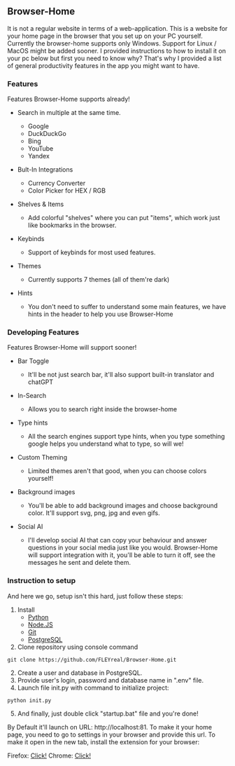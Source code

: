## Browser-Home
It is not a regular website in terms of a web-application. This is a website 
for your home page in the browser that you set up on your PC yourself.
Currently the browser-home supports only Windows. Support for Linux / MacOS
might be added sooner. I provided instructions to how to install it on your
pc below but first you need to know why? That's why I provided a list of
general productivity features in the app you might want to have.

### Features
Features Browser-Home supports already!

- Search in multiple at the same time.
    - Google
    - DuckDuckGo
    - Bing
    - YouTube
    - Yandex

- Bult-In Integrations
    - Currency Converter
    - Color Picker for HEX / RGB

- Shelves & Items
    - Add colorful "shelves" where you can put "items", 
    which work just like bookmarks in the browser.

- Keybinds
    - Support of keybinds for most used features.

- Themes
    - Currently supports 7 themes (all of them're dark)

- Hints
    - You don't need to suffer to understand some main features, 
    we have hints in the header to help you use Browser-Home

### Developing Features
Features Browser-Home will support sooner!

- Bar Toggle
    - It'll be not just search bar, it'll also support built-in
    translator and chatGPT

- In-Search
    - Allows you to search right inside the browser-home

- Type hints
    - All the search engines support type hints, when you type something
    google helps you understand what to type, so will we!

- Custom Theming
    - Limited themes aren't that good, when you can choose colors yourself!

- Background images
    - You'll be able to add background images and choose background color.
    It'll support svg, png, jpg and even gifs.

- Social AI
    - I'll develop social AI that can copy your behaviour and answer questions
    in your social media just like you would. Browser-Home will support integration
    with it, you'll be able to turn it off, see the messages he sent and delete them.

### Instruction to setup
And here we go, setup isn't this hard, just follow these steps:

1. Install 
    - <a href="https://www.python.org/downloads/">Python</a>
    - <a href="https://nodejs.org/en/download/current">Node.JS</a>
    - <a href="https://git-scm.com/downloads">Git</a>
    - <a href="https://www.postgresql.org/download/">PostgreSQL</a>
2. Clone repository using console command
```
git clone https://github.com/FLEYreal/Browser-Home.git
```
2. Create a user and database in PostgreSQL.
3. Provide user's login, password and database name in ".env" file.
4. Launch file init.py with command to initialize project:
```
python init.py
```
5. And finally, just double click "startup.bat" file and you're done!

By Default it'll launch on URL: http://localhost:81. To make it your
home page, you need to go to settings in your browser and provide this url.
To make it open in the new tab, install the extension for your browser:

Firefox: <a href="https://addons.mozilla.org/en-US/firefox/addon/new-tab-override/">Click!</a>
Chrome: <a href="https://chromewebstore.google.com/detail/new-tab-override/fjcmlondipcnnpmbcollgifldmajfonf?hl=en-GB">Click!</a>